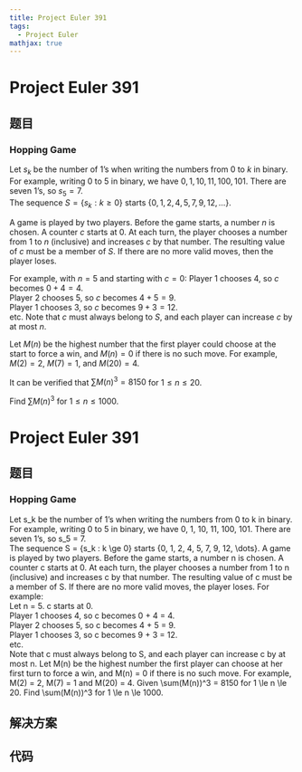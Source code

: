 ```yaml
---
title: Project Euler 391
tags:
  - Project Euler
mathjax: true
---
```

<escape><!-- more --></escape>
    
# Project Euler 391
## 题目
### Hopping Game

Let $s_k$ be the number of 1’s when writing the numbers from 0 to $k$ in binary.<br />
For example, writing 0 to 5 in binary, we have $0, 1, 10, 11, 100, 101$. There are seven 1’s, so $s_5 = 7$.<br />
The sequence $S = \{s_k : k \ge 0\}$ starts $\{0, 1, 2, 4, 5, 7, 9, 12, \dots\}$.

A game is played by two players. Before the game starts, a number $n$ is chosen. A counter $c$ starts at 0. At each turn, the player chooses a number from 1 to $n$ (inclusive) and increases $c$ by that number. The resulting value of $c$ must be a member of $S$. If there are no more valid moves, then the player loses.

For example, with $n = 5$ and starting with $c = 0$:
Player 1 chooses 4, so $c$ becomes $0 + 4 = 4$.<br />
Player 2 chooses 5, so $c$ becomes $4 + 5 = 9$.<br />
Player 1 chooses 3, so $c$ becomes $9 + 3 = 12$.<br />
etc.
Note that $c$ must always belong to $S$, and each player can increase $c$ by at most $n$.

Let $M(n)$ be the highest number that the first player could choose at the start to force a win, and $M(n) = 0$ if there is no such move. For example, $M(2) = 2$, $M(7) = 1$, and $M(20) = 4$.

It can be verified that $\sum{M(n)^3} = 8150$ for $1 \le n \le 20$.

Find $\sum{M(n)^3}$ for $1 \le n \le 1000$.


# Project Euler 391
## 题目
### Hopping Game

Let s_k be the number of 1’s when writing the numbers from 0 to k in binary.<br>For example, writing 0 to 5 in binary, we have 0, 1, 10, 11, 100, 101. There are seven 1’s, so s_5 = 7.<br>The sequence S = {s_k : k \ge 0} starts {0, 1, 2, 4, 5, 7, 9, 12, \dots}.
A game is played by two players. Before the game starts, a number n is chosen. A counter c starts at 0. At each turn, the player chooses a number from 1 to n (inclusive) and increases c by that number. The resulting value of c must be a member of S. If there are no more valid moves, the player loses.
For example:<br>Let n = 5. c starts at 0.<br>Player 1 chooses 4, so c becomes 0 + 4 = 4.<br>Player 2 chooses 5, so c becomes 4 + 5 = 9.<br>Player 1 chooses 3, so c becomes 9 + 3 = 12.<br>etc.<br>Note that c must always belong to S, and each player can increase c by at most n.
Let M(n) be the highest number the first player can choose at her first turn to force a win, and M(n) = 0 if there is no such move. For example, M(2) = 2, M(7) = 1 and M(20) = 4.
Given \sum(M(n))^3 = 8150 for 1 \le n \le 20.
Find \sum(M(n))^3 for 1 \le n \le 1000.


## 解决方案


## 代码


